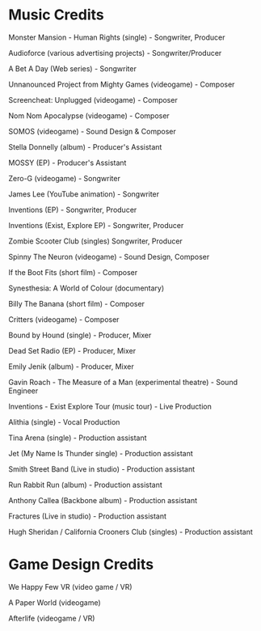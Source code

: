 # Music Credits

Monster Mansion - Human Rights (single) - Songwriter, Producer

Audioforce (various advertising projects) - Songwriter/Producer

A Bet A Day (Web series) - Songwriter

Unnanounced Project from Mighty Games (videogame) - Composer

Screencheat: Unplugged (videogame) - Composer

Nom Nom Apocalypse (videogame) - Composer 

SOMOS (videogame) - Sound Design & Composer

Stella Donnelly (album) - Producer's Assistant

MOSSY (EP) - Producer's Assistant

Zero-G (videogame) - Songwriter

James Lee (YouTube animation)  - Songwriter

Inventions (EP)  - Songwriter, Producer

Inventions (Exist, Explore EP)  - Songwriter, Producer

Zombie Scooter Club (singles)  Songwriter, Producer

Spinny The Neuron (videogame)  - Sound Design, Composer

If the Boot Fits (short film)  - Composer

Synesthesia: A World of Colour (documentary) 

Billy The Banana (short film) - Composer 

Critters (videogame)  - Composer

Bound by Hound (single)  - Producer, Mixer

Dead Set Radio (EP)  - Producer, Mixer

Emily Jenik (album)  - Producer, Mixer

Gavin Roach - The Measure of a Man (experimental theatre)   - Sound Engineer

Inventions - Exist Explore Tour (music tour)  - Live Production

Alithia (single)  - Vocal Production

Tina Arena (single)  - Production assistant

Jet (My Name Is Thunder single)  - Production assistant

Smith Street Band (Live in studio)  - Production assistant

Run Rabbit Run (album)  - Production assistant

Anthony Callea  (Backbone album)  - Production assistant

Fractures (Live in studio)   - Production assistant

Hugh Sheridan / California Crooners Club (singles)  - Production assistant

# Game Design Credits

We Happy Few VR (video game / VR) 

A Paper World (videogame)  

Afterlife (videogame / VR)  

